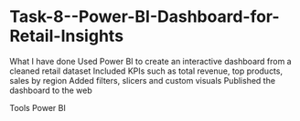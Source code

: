 # Task-8--Power-BI-Dashboard-for-Retail-Insights

What I have done
Used Power BI to create an interactive dashboard from a cleaned retail dataset
Included KPIs such as total revenue, top products, sales by region
Added filters, slicers and custom visuals
Published the dashboard to the web

Tools
Power BI
